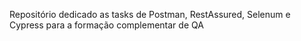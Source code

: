 Repositório dedicado as tasks de Postman, RestAssured, Selenum e Cypress para a formação complementar de QA
